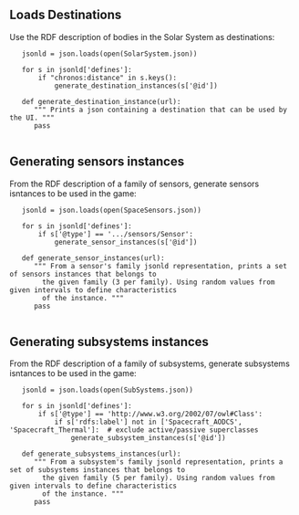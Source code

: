 ## Loads Destinations

Use the RDF description of bodies in the Solar System as destinations:

```
   jsonld = json.loads(open(SolarSystem.json))
   
   for s in jsonld['defines']:
       if "chronos:distance" in s.keys():
           generate_destination_instances(s['@id'])
           
   def generate_destination_instance(url):
      """ Prints a json containing a destination that can be used by the UI. """
      pass
        
```   


## Generating sensors instances

From the RDF description of a family of sensors, generate sensors isntances to be used in the game:

```
   jsonld = json.loads(open(SpaceSensors.json))
   
   for s in jsonld['defines']:
       if s['@type'] == '.../sensors/Sensor':
           generate_sensor_instances(s['@id'])
           
   def generate_sensor_instances(url):
      """ From a sensor's family jsonld representation, prints a set of sensors instances that belongs to
        the given family (3 per family). Using random values from given intervals to define characteristics
        of the instance. """
      pass
        
```   
   
## Generating subsystems instances

From the RDF description of a family of subsystems, generate subsystems isntances to be used in the game:

```
   jsonld = json.loads(open(SubSystems.json))
   
   for s in jsonld['defines']:
       if s['@type'] == 'http://www.w3.org/2002/07/owl#Class':
           if s['rdfs:label'] not in ['Spacecraft_AODCS', 'Spacecraft_Thermal']:  # exclude active/passive superclasses
               generate_subsystem_instances(s['@id'])
           
   def generate_subsystems_instances(url):
      """ From a subsystem's family jsonld representation, prints a set of subsystems instances that belongs to
        the given family (5 per family). Using random values from given intervals to define characteristics
        of the instance. """
      pass
        
```   